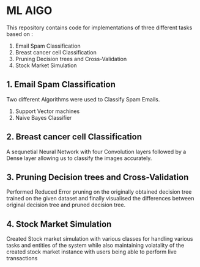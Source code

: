 # ML AlGO
This repository contains code for implementations of three different tasks based on :
1. Email Spam Classification
2. Breast cancer cell Classification
3. Pruning Decision trees and Cross-Validation
4. Stock Market Simulation

## 1. Email Spam Classification
Two different Algorithms were used to Classify Spam Emails.
1. Support Vector machines 
2. Naive Bayes Classifier

## 2. Breast cancer cell Classification
A sequnetial Neural Network with four Convolution layers followed by a Dense layer allowing us to classify the images accurately.

## 3. Pruning Decision trees and Cross-Validation
Performed Reduced Error pruning on the originally obtained decision tree trained on the given dataset and finally visualised the differences between original decision tree and pruned decision tree.

## 4. Stock Market Simulation
Created Stock market simulation with various classes for handling various tasks and entities of the system while also maintaining volatality of the created stock market instance with users being able to perform live transactions 
